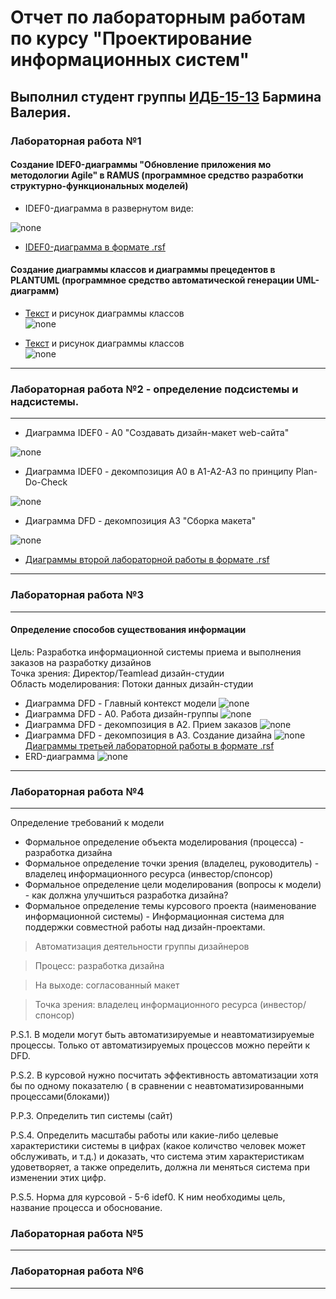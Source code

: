 # Отчет по лабораторным работам по курсу "Проектирование информационных систем"

## Выполнил студент группы [ИДБ-15-13](https://github.com/stankin/design-2018/wiki/list-idb-15-13) Бармина Валерия.

### Лабораторная работа №1

#### Создание IDEF0-диаграммы "Обновление приложения мо методологии Agile" в RAMUS (программное средство разработки структурно-функциональных моделей)

* IDEF0-диаграмма в развернутом виде:

![none](https://github.com/lerchicperch/Labs/blob/master/model.png)

* [IDEF0-диаграмма в формате .rsf](https://github.com/lerchicperch/Labs/blob/master/Lab1.rsf)

#### Создание диаграммы классов и диаграммы прецедентов в PLANTUML (программное средство автоматической генерации UML-диаграмм)

* [Текст](https://github.com/lerchicperch/Labs/blob/master/Текст%20Диаграммы%20классов.txt) и рисунок диаграммы классов <br>
![none](https://github.com/lerchicperch/Labs/blob/master/Диаграмма%20классов.png) 

* [Текст](https://github.com/lerchicperch/Labs/blob/master/Текст%20Диаграммы%20прецедентов.txt) и рисунок диаграммы классов <br>
![none](https://github.com/lerchicperch/Labs/blob/master/Диаграмма%20прецедентов.png) 
***

### Лабораторная работа №2 - определение подсистемы и надсистемы.
***
* Диаграмма IDEF0 - А0 "Cоздавать дизайн-макет web-сайта"

![none](https://github.com/lerchicperch/Labs/blob/master/Lab2/lab2%20(idef0%20A0).png)

* Диаграмма IDEF0 - декомпозиция А0 в А1-А2-А3 по принципу Plan-Do-Check

![none](https://github.com/lerchicperch/Labs/blob/master/Lab2/lab2%20(idef0%20A1%2C%20A2%2C%20A3).png)

* Диаграмма DFD - декомпозиция А3 "Сборка макета"

![none](https://github.com/lerchicperch/Labs/blob/master/Lab2/lab2%20(DFD).png)

* [Диаграммы второй лабораторной работы в формате .rsf](https://github.com/lerchicperch/Labs/blob/master/Lab2/Lab2.rsf)
***

### Лабораторная работа №3
***
#### Определение способов существования информации
 Цель: Разработка информационной системы приема и выполнения заказов на разработку дизайнов<br>
Точка зрения: Директор/Teamlead дизайн-студии<br>
Область моделирования: Потоки данных дизайн-студии<br>
 * Диаграмма DFD - Главный контекст модели
 ![none](https://github.com/lerchicperch/Labs/blob/master/Lab3/lab3%20(DFD%20process).png)
 * Диаграмма DFD - А0. Работа дизайн-группы
 ![none](https://github.com/lerchicperch/Labs/blob/master/Lab3/lab3%20(DFD%20A0).png)
 * Диаграмма DFD - декомпозиция в А2. Прием заказов
 ![none](https://github.com/lerchicperch/Labs/blob/master/Lab3/lab3%20(DFD%20A2).png)
 *  Диаграмма DFD - декомпозиция в А3. Создание дизайна
 ![none](https://github.com/lerchicperch/Labs/blob/master/Lab3/lab3%20(DFD%20A3).png)
 [Диаграммы третьей лабораторной работы в формате .rsf](https://github.com/lerchicperch/Labs/blob/master/Lab3/Lab3.rsf)
 * ERD-диаграмма
 ![none](https://github.com/lerchicperch/Labs/blob/master/Lab3/%D0%A1%D0%BD%D0%B8%D0%BC%D0%BE%D0%BA.PNG)
***
### Лабораторная работа №4
***
Определение требований к модели
* Формальное определение объекта моделирования (процесса) - разработка дизайна
* Формальное определение точки зрения (владелец, руководитель) - владелец информационного ресурса (инвестор/спонсор)
* Формальное определение цели моделирования (вопросы к модели) - как должна улучшиться разработка дизайна?
* Формальное определение темы курсового проекта (наименование информационной системы) - Информационная система для поддержки совместной работы над дизайн-проектами.

> Автоматизация деятельности группы дизайнеров 

>Процесс: разработка дизайна

> На выходе: согласованный макет

>Точка зрения: владелец информационного ресурса (инвестор/спонсор)

>

P.S.1. В модели могут быть автоматизируемые и неавтоматизируемые процессы. Только от автоматизируемых процессов можно перейти к DFD. 

P.S.2. В курсовой нужно посчитать эффективность автоматизации хотя бы по одному показателю ( в сравнении с неавтоматизированными процессами(блоками))

P.P.3. Определить тип системы (сайт)

P.S.4. Определить масштабы работы или какие-либо целевые характеристики системы в цифрах (какое количство человек может обслуживать, и т.д.) и доказать, что система этим характеристикам удоветворяет, а также определить, должна ли меняться система при изменении этих цифр. 

P.S.5. Норма для курсовой - 5-6 idef0. К ним необходимы цель, название процесса и обоснование. 

### Лабораторная работа №5
***

### Лабораторная работа №6
***
